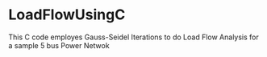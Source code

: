 # LoadFlowUsingC
This C code employes Gauss-Seidel Iterations to do Load Flow Analysis for a sample 5 bus Power Netwok 
